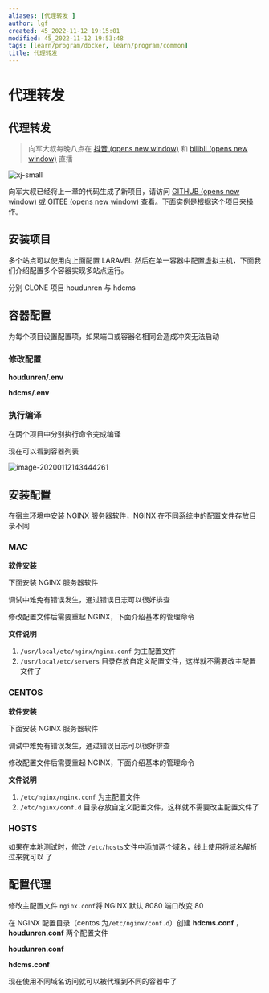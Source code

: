 ```yaml
---
aliases: [代理转发 ]
author: lgf
created: 45_2022-11-12 19:15:01
modified: 45_2022-11-12 19:53:48
tags: [learn/program/docker, learn/program/common]
title: 代理转发 
---
```

# 代理转发
## 代理转发

> 向军大叔每晚八点在 [抖音 (opens new window)](https://live.douyin.com/houdunren) 和 [bilibli (opens new window)](https://space.bilibili.com/282190994) 直播

![xj-small](https://doc.houdunren.com/assets/img/xj.161cc3f2.jpg)

向军大叔已经将上一章的代码生成了新项目，请访问 [GITHUB (opens new window)](https://github.com/houdunwang/docker) 或 [GITEE (opens new window)](https://gitee.com/houdunren/docker) 查看。下面实例是根据这个项目来操作。

## 安装项目

多个站点可以使用向上面配置 LARAVEL 然后在单一容器中配置虚拟主机，下面我们介绍配置多个容器实现多站点运行。

分别 CLONE 项目 houdunren 与 hdcms

## 容器配置

为每个项目设置配置项，如果端口或容器名相同会造成冲突无法启动

### 修改配置

**houdunren/.env**

**hdcms/.env**

### 执行编译

在两个项目中分别执行命令完成编译

现在可以看到容器列表

![image-20200112143444261](https://doc.houdunren.com/assets/img/image-20200112143444261.9781d628.png)

## 安装配置

在宿主环境中安装 NGINX 服务器软件，NGINX 在不同系统中的配置文件存放目录不同

### MAC

**软件安装**

下面安装 NGINX 服务器软件

调试中难免有错误发生，通过错误日志可以很好排查

修改配置文件后需要重起 NGINX，下面介绍基本的管理命令

**文件说明**

1.  `/usr/local/etc/nginx/nginx.conf` 为主配置文件
2.  `/usr/local/etc/servers` 目录存放自定义配置文件，这样就不需要改主配置文件了

### CENTOS

**软件安装**

下面安装 NGINX 服务器软件

调试中难免有错误发生，通过错误日志可以很好排查

修改配置文件后需要重起 NGINX，下面介绍基本的管理命令

**文件说明**

1.  `/etc/nginx/nginx.conf` 为主配置文件
2.  `/etc/nginx/conf.d` 目录存放自定义配置文件，这样就不需要改主配置文件了

### HOSTS

如果在本地测试时，修改 `/etc/hosts`文件中添加两个域名，线上使用将域名解析过来就可以 了

## 配置代理

修改主配置文件 `nginx.conf`将 NGINX 默认 8080 端口改变 80

在 NGINX 配置目录（centos 为`/etc/nginx/conf.d`）创建 **hdcms.conf** ， **houdunren.conf** 两个配置文件

**houdunren.conf**

**hdcms.conf**

现在使用不同域名访问就可以被代理到不同的容器中了
